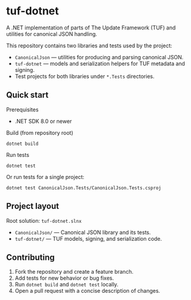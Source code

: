 # tuf-dotnet

A .NET implementation of parts of The Update Framework (TUF) and utilities for canonical JSON handling.

This repository contains two libraries and tests used by the project:

- `CanonicalJson` — utilities for producing and parsing canonical JSON.
- `tuf-dotnet` — models and serialization helpers for TUF metadata and signing.
- Test projects for both libraries under `*.Tests` directories.

## Quick start

Prerequisites

- .NET SDK 8.0 or newer

Build (from repository root)

```shell
dotnet build
```

Run tests

```shell
dotnet test
```

Or run tests for a single project:

```shell
dotnet test CanonicalJson.Tests/CanonicalJson.Tests.csproj
```

## Project layout

Root solution: `tuf-dotnet.slnx`

- `CanonicalJson/` — Canonical JSON library and its tests.
- `tuf-dotnet/` — TUF models, signing, and serialization code.

## Contributing

1. Fork the repository and create a feature branch.
2. Add tests for new behavior or bug fixes.
3. Run `dotnet build` and `dotnet test` locally.
4. Open a pull request with a concise description of changes.
